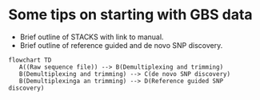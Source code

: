 # Some tips on starting with GBS data
 - Brief outline of STACKS with link to manual.
 - Brief outline of reference guided and de novo SNP discovery.
 ```mermaid
 flowchart TD
    A((Raw sequence file)) --> B(Demultiplexing and trimming)
    B(Demultiplexing and trimming) --> C(de novo SNP discovery)
    B(Demultiplexinga an trimming) --> D(Reference guided SNP discovery)
```
